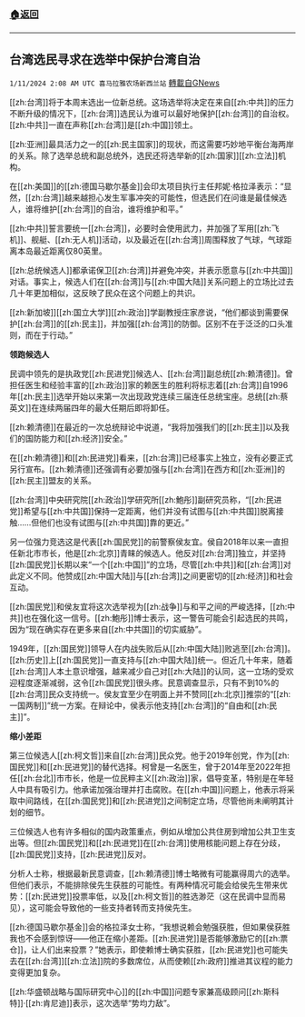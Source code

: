 ###  [:house:返回](README.md)
---


## 台湾选民寻求在选举中保护台湾自治
`1/11/2024 2:08 AM UTC 喜马拉雅农场新西兰站` [轉載自GNews](https://gnews.org/articles/2206795)

[[zh:台湾]]将于本周末选出一位新总统。这场选举将决定在来自[[zh:中共]]的压力不断升级的情况下，[[zh:台湾]]选民认为谁可以最好地保护[[zh:台湾]]的自治权。[[zh:中共]]一直在声称[[zh:台湾]]是[[zh:中国]]领土。

​​​​​​​​​​​​​​​​[[zh:亚洲]]最具活力之一的[[zh:民主国家]]的现状，而这需要巧妙地平衡台海两岸的关系。除了选举总统和副总统外，选民还将选举新的[[zh:国家]][[zh:立法]]机构。

在[[zh:美国]]的[[zh:德国马歇尔基金]]会印太项目执行主任邦妮·格拉泽表示：“显然，[[zh:台湾]]越来越担心发生军事冲突的可能性，但选民们在问谁是最佳候选人，谁将维护[[zh:台湾]]的自治，谁将维护和平。”

[[zh:中共]]誓言要统一[[zh:台湾]]，必要时会使用武力，并加强了军用[[zh:飞机]]、舰艇、[[zh:无人机]]活动，以及最近在[[zh:台湾]]周围释放了气球，气球距离本岛最近距离仅80英里。

​​​​​​[[zh:总统候选人]]都承诺保卫[[zh:台湾]]并避免冲突，并表示愿意与[[zh:中共国]]对话。事实上，候选人们在[[zh:台湾]]与[[zh:中国大陆]]关系问题上的立场比过去几十年更加相似，这反映了民众在这个问题上的共识。

[[zh:新加坡]][[zh:国立大学]][[zh:政治]]学副教授庄家彦说，“他们都谈到需要保护[[zh:台湾]]的[[zh:民主]]，并加强[[zh:台湾]]的防御。区别不在于泛泛的口头准则，而在于行动。”


**领跑候选人**

民调中领先的是执政党[[zh:民进党]]候选人、[[zh:台湾]]副总统[[zh:赖清德]]。曾担任医生和经验丰富的[[zh:政治]]家的赖医生的胜利将标志着[[zh:台湾]]自1996年[[zh:民主]]选举开始以来第一次出现政党连续三届连任总统宝座。总统[[zh:蔡英文]]在连续两届四年的最大任期后即将卸任。

[[zh:赖清德]]在最近的一次总统辩论中说道，“我将加强我们的[[zh:民主]]以及我们的国防能力和[[zh:经济]]安全。”

在[[zh:赖清德]]和[[zh:民进党]]看来，[[zh:台湾]]已经事实上独立，没有必要正式另行宣布。[[zh:赖清德]]还强调有必要加强与[[zh:台湾]]在西方和[[zh:亚洲]]的[[zh:民主]]盟友的关系。

[[zh:台湾]]中央研究院[[zh:政治]]学研究所[[zh:鮑彤]]副研究员称，“[[zh:民进党]]希望与[[zh:中共国]]保持一定距离，他们并没有试图与[[zh:中共国]]脱离接触……但他们也没有试图与[[zh:中共国]]靠的更近。”

另一位强力竞选这是代表[[zh:国民党]]的前警察侯友宜。侯自2018年以来一直担任新北市市长，他是[[zh:北京]]青睐的候选人。他反对[[zh:台湾]]独立，并坚持[[zh:国民党]]长期以来“一个[[zh:中国]]”的立场，尽管[[zh:中共]]和[[zh:台湾]]对此定义不同。他赞成[[zh:中国大陆]]与[[zh:台湾]]之间更密切的[[zh:经济]]和社会互动。

[[zh:国民党]]和侯友宜将这次选举视为[[zh:战争]]与和平之间的严峻选择，[[zh:中共]]也在强化这一信号。[[zh:鮑彤]]博士表示，这一警告可能会引起选民的共鸣，因为“现在确实存在更多来自[[zh:中共国]]的切实威胁”。

1949年，[[zh:国民党]]领导人在内战失败后从[[zh:中国大陆]]败逃至[[zh:台湾]]。[[zh:历史]]上[[zh:国民党]]一直支持与[[zh:中国大陆]]统一。但近几十年来，随着[[zh:台湾]]人本土意识增强，越来减少自己对[[zh:大陆]]的认同，这一立场的受欢迎程度逐渐减弱，这令[[zh:国民党]]很头疼。民意调查显示，只有不到10%的[[zh:台湾]]民众支持统一。侯友宜至少在明面上并不赞同[[zh:北京]]推崇的“[[zh:一国两制]]”统一方案。在辩论中，侯表示他支持[[zh:台湾]]的“自由和[[zh:民主]]”。

**缩小差距**

第三位候选人[[zh:柯文哲]]来自[[zh:台湾]]民众党。他于2019年创党，作为[[zh:国民党]]和[[zh:民进党]]的替代选择。柯曾是一名医生，曾于2014年至2022年担任[[zh:台北]]市市长，他是一位民粹主义[[zh:政治]]家，倡导变革，特别是在年轻人中具有吸引力。他承诺加强治理并打击腐败。在[[zh:中国]]问题上，他表示将采取中间路线，在[[zh:国民党]]和[[zh:民进党]]之间制定立场，尽管他尚未阐明其计划的细节。

三位候选人也有许多相似的国内政策重点，例如从增加公共住房到增加公共卫生支出等。但[[zh:国民党]]和[[zh:民进党]]在[[zh:台湾]]使用核能问题上存在分歧，[[zh:国民党]]支持，[[zh:民进党]]反对。

分析人士称，根据最新民意调查，[[zh:赖清德]]博士略微有可能赢得周六的选举。但他们表示，不能排除侯先生获胜的可能性。有两种情况可能会给侯先生带来优势：[[zh:民进党]]投票率低，以及[[zh:柯文哲]]的胜选渺茫（这在民调中显而易见），这可能会导致他的一些支持者转而支持侯先生。

[[zh:德国马歇尔基金]]会的格拉泽女士称，“我想说赖会勉强获胜，但如果侯获胜我也不会感到惊讶——他正在缩小差距。[[zh:民进党]]是否能够激励它的[[zh:票仓]]，让人们出来投票？”她表示，即使赖博士确实获胜，[[zh:民进党]]也可能失去在[[zh:台湾]][[zh:立法]]院的多数席位，从而使赖[[zh:政府]]推进其议程的能力变得更加复杂。

[[zh:华盛顿战略与国际研究中心]]的[[zh:中国]]问题专家兼高级顾问[[zh:斯科特]]·[[zh:肯尼迪]]表示，这次选举“势均力敌”。
